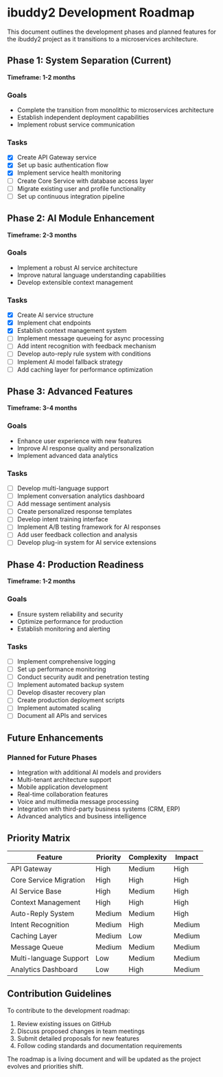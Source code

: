 # ibuddy2 Development Roadmap

This document outlines the development phases and planned features for the ibuddy2 project as it transitions to a microservices architecture.

## Phase 1: System Separation (Current)

**Timeframe: 1-2 months**

### Goals
- Complete the transition from monolithic to microservices architecture
- Establish independent deployment capabilities
- Implement robust service communication

### Tasks
- [x] Create API Gateway service
- [x] Set up basic authentication flow
- [x] Implement service health monitoring
- [ ] Create Core Service with database access layer
- [ ] Migrate existing user and profile functionality
- [ ] Set up continuous integration pipeline

## Phase 2: AI Module Enhancement

**Timeframe: 2-3 months**

### Goals
- Implement a robust AI service architecture
- Improve natural language understanding capabilities
- Develop extensible context management

### Tasks
- [x] Create AI service structure
- [x] Implement chat endpoints
- [x] Establish context management system
- [ ] Implement message queueing for async processing
- [ ] Add intent recognition with feedback mechanism
- [ ] Develop auto-reply rule system with conditions
- [ ] Implement AI model fallback strategy
- [ ] Add caching layer for performance optimization

## Phase 3: Advanced Features

**Timeframe: 3-4 months**

### Goals
- Enhance user experience with new features
- Improve AI response quality and personalization
- Implement advanced data analytics

### Tasks
- [ ] Develop multi-language support
- [ ] Implement conversation analytics dashboard
- [ ] Add message sentiment analysis
- [ ] Create personalized response templates
- [ ] Develop intent training interface
- [ ] Implement A/B testing framework for AI responses
- [ ] Add user feedback collection and analysis
- [ ] Develop plug-in system for AI service extensions

## Phase 4: Production Readiness

**Timeframe: 1-2 months**

### Goals
- Ensure system reliability and security
- Optimize performance for production
- Establish monitoring and alerting

### Tasks
- [ ] Implement comprehensive logging
- [ ] Set up performance monitoring
- [ ] Conduct security audit and penetration testing
- [ ] Implement automated backup system
- [ ] Develop disaster recovery plan
- [ ] Create production deployment scripts
- [ ] Implement automated scaling
- [ ] Document all APIs and services

## Future Enhancements

### Planned for Future Phases
- Integration with additional AI models and providers
- Multi-tenant architecture support
- Mobile application development
- Real-time collaboration features
- Voice and multimedia message processing
- Integration with third-party business systems (CRM, ERP)
- Advanced analytics and business intelligence

## Priority Matrix

| Feature | Priority | Complexity | Impact |
|---------|----------|------------|--------|
| API Gateway | High | Medium | High |
| Core Service Migration | High | High | High |
| AI Service Base | High | Medium | High |
| Context Management | High | High | High |
| Auto-Reply System | Medium | Medium | High |
| Intent Recognition | Medium | High | Medium |
| Caching Layer | Medium | Low | Medium |
| Message Queue | Medium | Medium | Medium |
| Multi-language Support | Low | Medium | Medium |
| Analytics Dashboard | Low | High | Medium |

## Contribution Guidelines

To contribute to the development roadmap:

1. Review existing issues on GitHub
2. Discuss proposed changes in team meetings
3. Submit detailed proposals for new features
4. Follow coding standards and documentation requirements

The roadmap is a living document and will be updated as the project evolves and priorities shift. 
